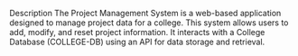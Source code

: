 Description
The Project Management System is a web-based application designed to manage project data for a college. This system allows users to add, modify, and reset project information. It interacts with a College Database (COLLEGE-DB) using an API for data storage and retrieval.
